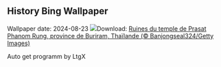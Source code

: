 ## History Bing Wallpaper
Wallpaper date: 2024-08-23
![](https://www.bing.com/th?id=OHR.PrasatPhanom_FR-FR7783025478_UHD.jpg&w=1000)Download: [Ruines du temple de Prasat Phanom Rung, province de Buriram, Thaïlande (© Banjongseal324/Getty Images)](https://www.bing.com/th?id=OHR.PrasatPhanom_FR-FR7783025478_UHD.jpg)

Auto get programm by LtgX
